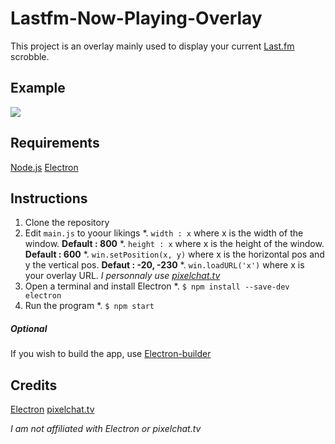 # Lastfm-Now-Playing-Overlay

This project is an overlay mainly used to display your current [Last.fm](https://www.last.fm/) scrobble.

## Example

<img src=https://i.imgur.com/nilMjVk.gif>

## Requirements

[Node.js](https://nodejs.org/en/)
[Electron](https://www.electronjs.org/)

## Instructions

1. Clone the repository
2. Edit `main.js` to yoour likings
  *. `width : x` where x is the width of the window. **Default : 800**
  *. `height : x` where x is the height of the window. **Default : 600**
  *. `win.setPosition(x, y)` where x is the horizontal pos and y the vertical pos. **Defaut : -20, -230**
  *. `win.loadURL('x')` where x is your overlay URL. _I personnaly use [pixelchat.tv](https://pixelchat.tv/)_
3. Open a terminal and install Electron
  *. `$ npm install --save-dev electron`
4. Run the program 
  *. `$ npm start`
    
##### Optional

If you wish to build the app, use [Electron-builder](https://www.electron.build/)

## Credits

[Electron](https://www.electronjs.org/)
[pixelchat.tv](https://pixelchat.tv/)

*I am not affiliated with Electron or pixelchat.tv*
